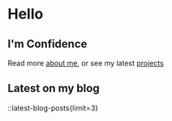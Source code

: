 # Hello

## I'm Confidence

Read more [about me](/about), or see my latest [projects](/projects)

## Latest on my blog

::latest-blog-posts{limit=3}
